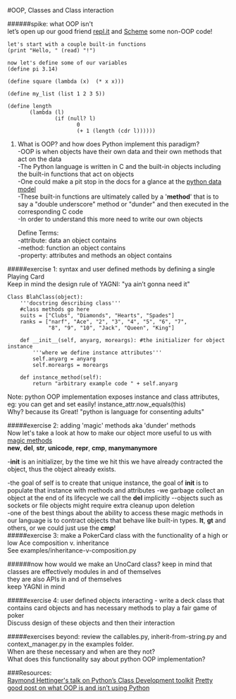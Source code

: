 #OOP, Classes and Class interaction  

######spike: what OOP isn't   
let’s open up our good friend [repl.it](http://repl.it/) and [Scheme](https://classes.soe.ucsc.edu/cmps112/Spring03/languages/scheme/SchemeTutorialA.html) some non-OOP code!        

    let's start with a couple built-in functions
    (print "Hello, " (read) "!")

    now let's define some of our variables   
    (define pi 3.14)

    (define square (lambda (x)  (* x x)))

    (define my_list (list 1 2 3 5))

    (define length
           (lambda (l)
                   (if (null? l)
                          0
                          (+ 1 (length (cdr l))))))     

1. What is OOP? and how does Python implement this paradigm?       
-OOP is when objects have their own data and their own methods that act on the data   
-The Python language is written in C and the built-in objects including the built-in functions that act on objects  
-One could make a pit stop in the docs for a glance at the [python data model](https://docs.python.org/2/reference/datamodel.html)  
-These built-in functions are ultimately called by a '__method__' that is to say a "double underscore" method or "dunder" and then executed in the corresponding C code     
-In order to understand this more need to write our own objects      

    Define Terms:   
    -attribute: data an object contains     
    -method: function an object contains    
    -property: attributes and methods an object contains    

#####exercise 1: syntax and user defined methods by defining a single Playing Card     
Keep in mind the design rule of YAGNI: "ya ain’t gonna need it"

    Class BlahClass(object):
        '''docstring describing class'''
        #class methods go here
        suits = ["Clubs", "Diamonds", "Hearts", "Spades"]
        ranks = ["narf", "Ace", "2", "3", "4", "5", "6", "7",
                 "8", "9", "10", "Jack", "Queen", "King"]

        def __init__(self, anyarg, moreargs): #the initializer for object instance
            '''where we define instance attributes''' 
            self.anyarg = anyarg
            self.moreargs = moreargs

        def instance_method(self):
            return "arbitrary example code " + self.anyarg  

Note: python OOP implementation exposes instance and class attributes, eg: you can get and set easily!
    instance_attr.now_equals(this)  
Why? 
because its Great!
"python is language for consenting adults"

#####exercise 2: adding 'magic' methods aka 'dunder' methods  
Now let's take a look at how to make our object more useful to us with [magic methods](http://rafekettler.com/magicmethods.html)    
    __new__, __del__, __str__, __unicode__, __repr__, __cmp__, __manymanymore__  

-__init__ is an initializer, by the time we hit this we have already contracted the object, thus the object already exists.

-the goal of self is to create that unique instance, the goal of __init__ is to populate that instance with methods and attributes
-we garbage collect an object at the end of its lifecycle we call the __del__ implicitly
--objects such as sockets or file objects might require extra cleanup upon deletion     
-one of the best things about the ability to access these magic methods in our language    is to contract objects that behave like built-in types. __lt__, __gt__ and others, or we could just use the __cmp__!     
#####exercise 3: make a PokerCard class with the functionality of a high or low Ace composition v. inheritance    
See examples/inheritance-v-composition.py

######now how would we make an UnoCard class?
keep in mind that classes are effectively modules in and of themselves  
they are also APIs in and of themselves     
keep YAGNI in mind      

#####exercise 4: user defined objects interacting - write a deck class that contains card objects and has necessary methods to play a fair game of poker    
Discuss design of these objects and then their interaction  

#####exercises beyond: review the callables.py, inherit-from-string.py and context_manager.py in the examples folder.   
When are these necessary and when are they not?     
What does this functionality say about python OOP implementation?   

###Resources:   
[Raymond Hettinger's talk on Python’s Class Development toolkit](http://pyvideo.org/video/1779/pythons-class-development-toolkit)
[Pretty good post on what OOP is and isn’t using Python](http://www.devshed.com/c/a/Python/Object-Orientation-in-Python/)
